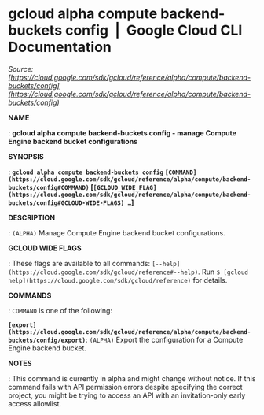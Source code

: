 # gcloud alpha compute backend-buckets config  |  Google Cloud CLI Documentation

*Source: [https://cloud.google.com/sdk/gcloud/reference/alpha/compute/backend-buckets/config](https://cloud.google.com/sdk/gcloud/reference/alpha/compute/backend-buckets/config)*

**NAME**

: **gcloud alpha compute backend-buckets config - manage Compute Engine backend bucket configurations**

**SYNOPSIS**

: **`gcloud alpha compute backend-buckets config` `[COMMAND](https://cloud.google.com/sdk/gcloud/reference/alpha/compute/backend-buckets/config#COMMAND)` [`[GCLOUD_WIDE_FLAG](https://cloud.google.com/sdk/gcloud/reference/alpha/compute/backend-buckets/config#GCLOUD-WIDE-FLAGS) …`]**

**DESCRIPTION**

: `(ALPHA)` Manage Compute Engine backend bucket configurations.

**GCLOUD WIDE FLAGS**

: These flags are available to all commands: `[--help](https://cloud.google.com/sdk/gcloud/reference#--help)`.
Run `$ [gcloud help](https://cloud.google.com/sdk/gcloud/reference)` for details.

**COMMANDS**

: ``COMMAND`` is one of the following:

**`[export](https://cloud.google.com/sdk/gcloud/reference/alpha/compute/backend-buckets/config/export)`**:
`(ALPHA)` Export the configuration for a Compute Engine backend
bucket.

**NOTES**

: This command is currently in alpha and might change without notice. If this
command fails with API permission errors despite specifying the correct project,
you might be trying to access an API with an invitation-only early access
allowlist.